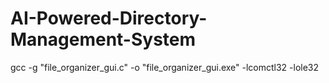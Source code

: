 # AI-Powered-Directory-Management-System


gcc -g "file_organizer_gui.c" -o "file_organizer_gui.exe" -lcomctl32 -lole32
